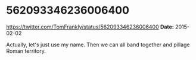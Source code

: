 # 562093346236006400
https://twitter.com/TomFrankly/status/562093346236006400
**Date:** 2015-02-02

Actually, let's just use my name. Then we can all band together and pillage Roman territory.

